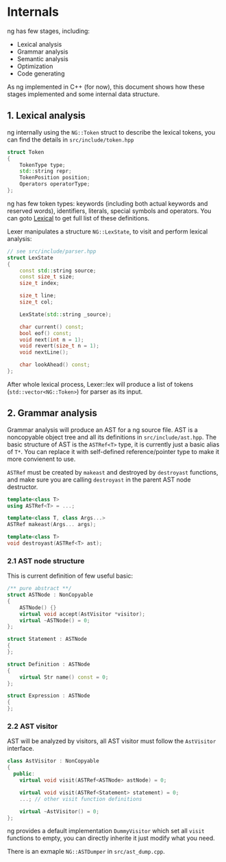 Internals
========


ng has few stages, including:

  - Lexical analysis
  - Grammar analysis
  - Semantic analysis
  - Optimization
  - Code generating

As ng implemented in C++ (for now), this document shows how these stages implemented and
some internal data structure.

## 1. Lexical analysis

ng internally using the `NG::Token` struct to describe the lexical tokens, you can find
the details in `src/include/token.hpp`
```C++
struct Token
{
    TokenType type;
    std::string repr;
    TokenPosition position;
    Operators operatorType;
};
```

ng has few token types: keywords (including both actual keywords and reserved words),
identifiers, literals, special symbols and operators. You can goto [Lexical](Lexical.md) to
get full list of these definitions.

Lexer manipulates a structure `NG::LexState`, to visit and perform lexical analysis:
```C++
// see src/include/parser.hpp
struct LexState
{
    const std::string source;
    const size_t size;
    size_t index;

    size_t line;
    size_t col;

    LexState(std::string _source);

    char current() const;
    bool eof() const;
    void next(int n = 1);
    void revert(size_t n = 1);
    void nextLine();

    char lookAhead() const;
};
```

After whole lexical process, Lexer::lex will produce a list of tokens (`std::vector<NG::Token>`) for parser as its input.

## 2. Grammar analysis

Grammar analysis will produce an AST for a ng source file. AST is a noncopyable object
tree and all its definitions in `src/include/ast.hpp`. The basic structure of AST is the
`ASTRef<T>` type, it is currently just a basic alias of `T*`. You can replace it with
self-defined reference/pointer type to make it more convienent to use.

`ASTRef` must be created by `makeast` and destroyed by `destroyast` functions, and make
sure you are calling `destroyast` in the parent AST node destructor.
```C++
template<class T>
using ASTRef<T> = ...;

template<class T, class Args...>
ASTRef makeast(Args... args);

template<class T>
void destroyast(ASTRef<T> ast);
```

### 2.1 AST node structure

This is current definition of few useful basic:
```C++
/** pure abstract **/
struct ASTNode : NonCopyable
{
    ASTNode() {}
    virtual void accept(AstVisitor *visitor);
    virtual ~ASTNode() = 0;
};

struct Statement : ASTNode
{
};

struct Definition : ASTNode
{
    virtual Str name() const = 0;
};

struct Expression : ASTNode
{
};
```

### 2.2 AST visitor

AST will be analyzed by visitors, all AST visitor must follow the `AstVisitor` interface.
```C++
class AstVisitor : NonCopyable
{
  public:
    virtual void visit(ASTRef<ASTNode> astNode) = 0;

    virtual void visit(ASTRef<Statement> statement) = 0;
    ...; // other visit function definitions

    virtual ~AstVisitor() = 0;
};
```

ng provides a default implementation `DummyVisitor` which set all `visit` functions
to empty, you can directly inherite it just modify what you need.

There is an exmaple `NG::ASTDumper` in `src/ast_dump.cpp`.
